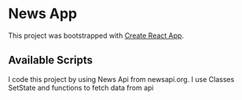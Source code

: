 # News App
This project was bootstrapped with [Create React App](https://github.com/facebook/create-react-app).

## Available Scripts

I code this project by using News Api from newsapi.org.
I use Classes SetState and functions to fetch data from api

